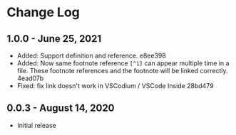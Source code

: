 # Change Log

## 1.0.0 - June 25, 2021

- Added: Support definition and reference. e8ee398
- Added: Now same footnote reference `[^1]` can appear multiple time in a file. These footnote references and the footnote will be linked correctly. 4ead07b
- Fixed: fix link doesn't work in VSCodium / VSCode Inside 28bd479

## 0.0.3 - August 14, 2020

- Initial release
